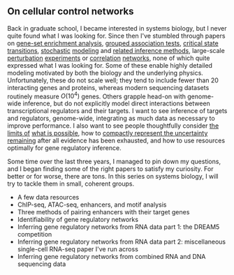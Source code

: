 ## On cellular control networks

Back in graduate school, I became interested in systems biology, but I never quite found what I was looking for. Since then I've stumbled through papers on [gene-set enrichment analysis](http://amp.pharm.mssm.edu/Enrichr/), [grouped association tests](https://www.sciencedirect.com/science/article/pii/S0002929718301083), [critical state transitions](https://www.ncbi.nlm.nih.gov/pmc/articles/PMC5189937/), [stochastic](https://www.ncbi.nlm.nih.gov/pubmed/17037977) [modeling](https://www.ncbi.nlm.nih.gov/pubmed/28341132) and [related inference methods](https://darrenjw.wordpress.com/), large-scale [perturbation](https://www.sciencedirect.com/science/article/pii/S0092867416316105) [experiments](https://www.biorxiv.org/content/early/2017/05/10/136168) or [correlation](https://www.ncbi.nlm.nih.gov/pubmed/15867157) [networks](https://www.ncbi.nlm.nih.gov/pubmed/29202695), none of which quite expressed what I was looking for. Some of these enable highly detailed modeling motivated by both the biology and the underlying physics. Unfortunately, these do not scale well; they tend to include fewer than 20 interacting genes and proteins, whereas modern sequencing datasets routinely measure $O(10^4)$ genes. Others grapple head-on with genome-wide inference, but do not explicitly model direct interactions between transcriptional regulators and their targets. I want to see inference of targets and regulators, genome-wide, integrating as much data as necessary to improve performance. I also want to see people thoughtfully consider [the limits of](https://www.ncbi.nlm.nih.gov/pubmed/10380182) [what is possible](https://reader.elsevier.com/reader/sd/pii/S0304407616301828?token=7DC7B7BC54B12D6F3DC4EC94B02DE7C119374F7EB120842D3BA61CE7722169116D344AE963EEB8879FCD391DCB145C4E), how to [compactly represent the uncertainty remaining](https://public.econ.duke.edu/~kdh9/Source%20Materials/Research/4.%20Searching%20for%20the%20Causal%20Structure%20of%20a%20VAR.pdf) after all evidence has been exhausted, and how to use resources optimally for gene regulatory inference.

Some time over the last three years, I managed to pin down my questions, and I began finding some of the right papers to satisfy my curiosity. For better or for worse, there are tons. In this series on systems biology, I will try to tackle them in small, coherent groups. 

- A few data resources
- ChIP-seq, ATAC-seq, enhancers, and motif analysis
- Three methods of pairing enhancers with their target genes
- Identifiability of gene regulatory networks
- Inferring gene regulatory networks from RNA data part 1: the DREAM5 competition
- Inferring gene regulatory networks from RNA data part 2: miscellaneous single-cell RNA-seq paper I've run across
- Inferring gene regulatory networks from combined RNA and DNA sequencing data
